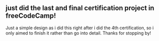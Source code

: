 ## just did the last and final certification project in freeCodeCamp! 

Just a simple design as i did this right after i did the 4th certification, so i only aimed to finish it rather than go into detail. 
Thanks for stopping by!
